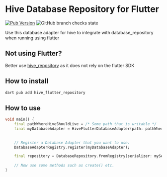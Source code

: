 # Hive Database Repository for Flutter
[![Pub Version](https://img.shields.io/pub/v/hive_flutter_repository)](https://pub.dev/packages/hive_flutter_repository)
![GitHub branch checks state](https://img.shields.io/github/checks-status/glassp/hive_flutter_repository/main)

Use this database adapter for hive to integrate with database_repository when running using flutter

## Not using Flutter?
Better use [hive_repository](https://pub.dev/packages/hive_repository) as it does not rely on the flutter SDK

## How to install
```bash
dart pub add hive_flutter_repository
```

## How to use
```dart
void main() {
    final pathWhereHiveShouldLive = /* Some path that is writable */
    final myDatabaseAdapter = HiveFlutterDatabaseAdapter(path: pathWhereHiveShouldLive);
    
    
    // Register a Database Adapter that you want to use.
    DatabaseAdapterRegistry.register(myDatabaseAdapter);

    final repository = DatabaseRepository.fromRegistry(serializer: mySerializer, name: 'hive');
    
    // Now use some methods such as create() etc.
}
```